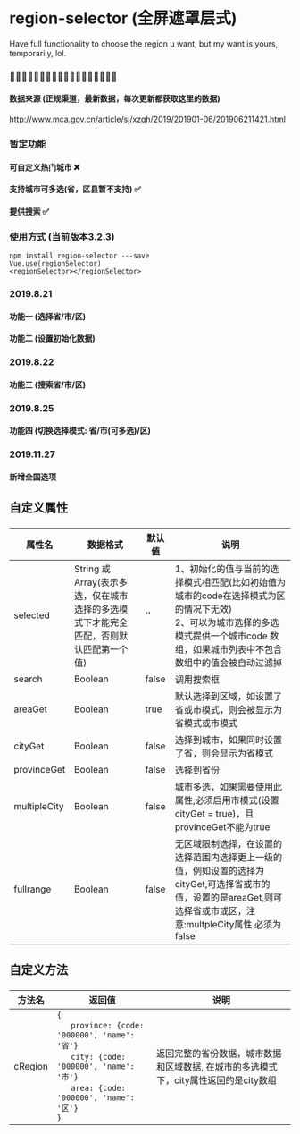 # region-selector (全屏遮罩层式)
Have full functionality to choose the region u want, but my want is yours, temporarily, lol.
### 🤟🌟🥴🤠🤸🤺🤾🧟‍♂️🧛🏿‍♂️🧙‍♂️👨‍🎤🌳🏅

#### 数据来源 (正规渠道，最新数据，每次更新都获取这里的数据)
http://www.mca.gov.cn/article/sj/xzqh/2019/201901-06/201906211421.html

### 暂定功能
#### 可自定义热门城市 ❌
#### 支持城市可多选(省，区县暂不支持) ✅
#### 提供搜索 ✅


### 使用方式 (当前版本3.2.3)
```
npm install region-selector ---save
Vue.use(regionSelector)
<regionSelector></regionSelector>
```

### 2019.8.21 
#### 功能一 (选择省/市/区)

#### 功能二 (设置初始化数据)

### 2019.8.22 
#### 功能三 (搜索省/市/区)
### 2019.8.25 
#### 功能四 (切换选择模式: 省/市(可多选)/区)
### 2019.11.27 
#### 新增全国选项
####
####
## 自定义属性
###
属性名|数据格式|默认值|说明
---|---|---|---|
selected|String 或 Array(表示多选，仅在城市选择的多选模式下才能完全匹配，否则默认匹配第一个值)|''| 1、初始化的值与当前的选择模式相匹配(比如初始值为城市的code在选择模式为区的情况下无效) <br> 2、可以为城市选择的多选模式提供一个城市code 数组，如果城市列表中不包含数组中的值会被自动过滤掉
search|Boolean|false|调用搜索框
areaGet|Boolean|true|默认选择到区域，如设置了省或市模式，则会被显示为省模式或市模式
cityGet|Boolean|false|选择到城市，如果同时设置了省，则会显示为省模式
provinceGet|Boolean|false|选择到省份
multipleCity|Boolean|false|城市多选，如果需要使用此属性,必须启用市模式(设置cityGet = true)，且provinceGet不能为true
fullrange|Boolean|false|无区域限制选择，在设置的选择范围内选择更上一级的值，例如设置的选择为cityGet,可选择省或市的值，设置的是areaGet,则可选择省或市或区，注意:multpleCity属性 必须为false
####

####
## 自定义方法
###
方法名|返回值|说明
---|---|---|
cRegion|`{` <br> &nbsp;&nbsp;`  province: {code: '000000', 'name': '省'}`<br>&nbsp;&nbsp;`  city: {code: '000000', 'name': '市'}`<br>&nbsp;&nbsp;`  area: {code: '000000', 'name': '区'}` <br>`}`|返回完整的省份数据，城市数据和区域数据, 在城市的多选模式下，city属性返回的是city数组



